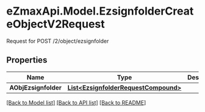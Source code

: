 # eZmaxApi.Model.EzsignfolderCreateObjectV2Request
Request for POST /2/object/ezsignfolder

## Properties

Name | Type | Description | Notes
------------ | ------------- | ------------- | -------------
**AObjEzsignfolder** | [**List&lt;EzsignfolderRequestCompound&gt;**](EzsignfolderRequest.md) |  | 

[[Back to Model list]](../README.md#documentation-for-models) [[Back to API list]](../README.md#documentation-for-api-endpoints) [[Back to README]](../README.md)

